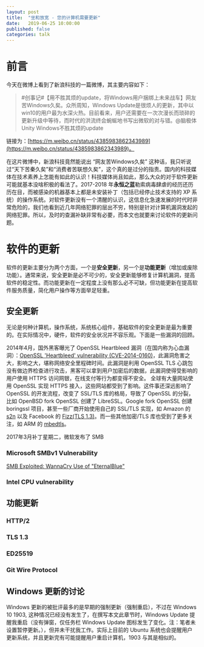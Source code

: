 ```yaml
---
layout: post
title:  "坐和放宽 - 您的计算机需要更新"
date:   2019-06-25 10:00:00
published: false
categories: talk
---
```


# 前言

今天在微博上看到了新浪科技的一篇微博，其主要内容如下：

>#创事记#【用不胜其烦的update，将Windows用户捆绑上未来战车】网友苦Windows久矣。众所周知，Windows Update是很烦人的更新，其中以win10的用户最为水深火热。目前看来，用户还需要在一次次漫长而琐碎的更新升级中等待，而时代的洪流终会蜿蜒地书写出微软的对与错。@脑极体Unity Windows不胜其烦的update

链接为：[https://m.weibo.cn/status/4385983862343989](https://m.weibo.cn/status/4385983862343989)。

在这片微博中，新浪科技竟然能说出 “网友苦Windows久矣” 这种话，我只听说过“天下苦秦久矣”和“消费者苦联想久矣”，这个真的是过分的指责。国内的科技媒体在技术素养上怎能有如此的认识！科技媒体尚且如此，那么大众的对于软件更新可能就基本没啥积极的看法了。2017-2018 年**永恒之蓝**勒索病毒肆虐的经历还历历在目，而被感染的机器基本上都是未安装补丁（包括已经停止技术支持的 XP 系统）的操作系统。对软件更新没有一个清醒的认识，这信息化急速发展的时代时非常危险的，我们也看到近几年网络犯罪的层出不穷，特别是针对计算机漏洞发起的网络犯罪。所以，及时的查漏补缺非常有必要，而本文也就要来讨论软件的更新问题。

# 软件的更新

软件的更新主要分为两个方面，一个是**安全更新**，另一个是**功能更新**（增加或废除功能）。通常来说，安全更新是必不可少的，安全更新能够修复计算机漏洞，提高软件的稳定性。而功能更新在一定程度上没有那么必不可缺，但功能更新在提高软件服务质量，简化用户操作等方面举足轻重。

## 安全更新

无论是何种计算机，操作系统，系统核心组件，基础软件的安全更新是最为重要的。在实际情况中，硬件，软件的安全状况并不容乐观。下面是一些漏洞的回顾。

2014年4月，国外黑客曝光了 OpenSSL Heartbleed 漏洞（在国内称为心血漏洞）：[OpenSSL 'Heartbleed' vulnerability (CVE-2014-0160)](https://www.us-cert.gov/ncas/alerts/TA14-098A)，此漏洞危害之大，影响之大，堪称网络安全里程碑时间。此漏洞是利用 OpenSSL TLS 心跳包没有做边界检查进行攻击，黑客可以拿到用户加密后的数据，此漏洞使得受影响的用户使用 HTTPS 访问网银，在线支付等行为都变得不安全。 全球有大量网站使用 OpenSSL 实现 HTTPS 接入，这些网站都受到了影响。这件事还深远影响了 OpenSSL 的开发流程，改变了 SSL/TLS 库的格局，导致了 OpenSSL 的分裂，比如 OpenBSD fork OpenSSL 创建了 LibreSSL。Google fork OpenSSL 创建 boringssl 项目，甚至一些厂商开始使用自己的 SSL/TLS 实现，如 Amazon 的 [s2n](https://github.com/awslabs/s2n) 以及 Facebook 的 [Fizz(TLS 1.3)](https://github.com/facebookincubator/fizz)。而一些其他加密/TLS 库也受到了更多关注，如 ARM 的 [mbedtls](https://github.com/ARMmbed/mbedtls)。

2017年3月补丁星期二，微软发布了 SMB

### Microsoft SMBv1 Vulnerability

[SMB Exploited: WannaCry Use of "EternalBlue"](https://www.fireeye.com/blog/threat-research/2017/05/smb-exploited-wannacry-use-of-eternalblue.html)

### Intel CPU vulnerability



## 功能更新

### HTTP/2

### TLS 1.3

### ED25519

### Git Wire Protocol

## Windows 更新的讨论

Windows 更新的被批评最多的是早期的强制更新（强制重启），不过在 Windows 10 1903, 这种情况已经没有发生了，在撰写本文此章节时，Windows Update 提醒我重启（没有弹窗，仅任务栏 Windows Update 图标发生了变化。注：笔者未设置暂停更新。），但并未干扰我工作。实际上目前的 Ubuntu 系统也会提醒用户更新系统，并且更新完有可能提醒用户重启计算机，1903 与其是相似的。